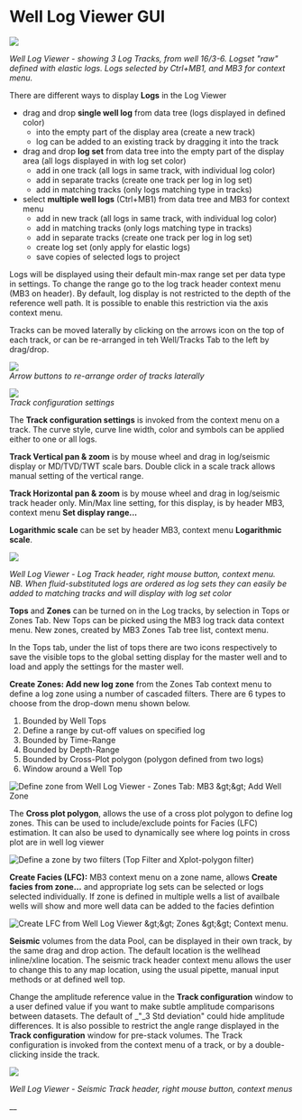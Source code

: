 # Well Log Viewer GUI

![](../../.gitbook/assets/capture.PNG)

_Well Log Viewer - showing 3 Log Tracks, from well 16/3-6. Logset "raw" defined with elastic logs. Logs selected by Ctrl+MB1, and MB3 for context menu._

There are different ways to display **Logs** in the Log Viewer

* drag and drop **single well log** from data tree \(logs displayed in defined color\)
  * into the empty part of the display area \(create a new track\)
  * log can be added to an existing track by dragging it into the track
* drag and drop **log set** from data tree into the empty part of the display area \(all logs displayed in with log set color\)
  * add in one track \(all logs in same track, with individual log color\)
  * add in separate tracks \(create one track per log in log set\)
  * add in matching tracks \(only logs matching type in tracks\)
* select **multiple well logs** \(Ctrl+MB1\) from data tree and MB3 for context menu
  * add in new track \(all logs in same track, with individual log color\)
  * add in matching tracks \(only logs matching type in tracks\)
  * add in separate tracks \(create one track per log in log set\)
  * create log set \(only apply for elastic logs\)
  * save copies of selected logs to project

Logs will be displayed using their default min-max range set per data type in settings. To change the range go to the log track header context menu \(MB3 on header\). By default, log display is not restricted to the depth of the reference well path. It is possible to enable this restriction via the axis context menu.

Tracks can be moved laterally by clicking on the arrows icon on the top of each track, or can be re-arranged in teh Well/Tracks Tab to the left by drag/drop. 

![](../../.gitbook/assets/016_well_log_viewer.png)  
_Arrow buttons to re-arrange order of tracks laterally_

![](../../.gitbook/assets/017_well_log_viewer.png)  
_Track configuration settings_

The **Track configuration settings** is invoked from the context menu on a track. The curve style, curve line width, color and symbols can be applied either to one or all logs.

**Track Vertical pan & zoom** is by mouse wheel and drag in log/seismic display or MD/TVD/TWT scale bars. Double click in a scale track allows manual setting of the vertical range.

**Track Horizontal pan & zoom** is by mouse wheel and drag in log/seismic track header only. Min/Max line setting, for this display, is by header MB3, context menu **Set display range...**

**Logarithmic scale** can be set by header MB3, context menu **Logarithmic scale**.

![](../../.gitbook/assets/018_well_log_viewer.png)

_Well Log Viewer - Log Track header, right mouse button, context menu.   
NB. When fluid-substituted logs are ordered as log sets they can easily be added to matching tracks and will display with log set color_

  
**Tops** and **Zones** can be turned on in the Log tracks, by selection in Tops or Zones Tab. New Tops can be picked using the MB3 log track data context menu. New zones, created by MB3 Zones Tab tree list, context menu.

In the Tops tab, under the list of tops there are two icons respectively to save the visible tops to the global setting display for the master well and to load and apply the settings for the master well.

**Create Zones: Add new log zone** from the Zones Tab context menu to define a log zone using a number of cascaded filters. There are 6 types to choose from the drop-down menu shown below.

1. Bounded by Well Tops
2. Define a range by cut-off values on specified log
3. Bounded by Time-Range
4. Bounded by Depth-Range
5. Bounded by Cross-Plot polygon \(polygon defined from two logs\)
6. Window around a Well Top

![Define zone from Well Log Viewer - Zones Tab: MB3 &amp;gt;&amp;gt; Add Well Zone](../../.gitbook/assets/image%20%2813%29.png)

The **Cross plot polygon**, allows the use of a cross plot polygon to define log zones. This can be used to include/exclude points for Facies \(LFC\) estimation. It can also be used to dynamically see where log points in cross plot are in well log viewer

![Define a zone by two filters \(Top Filter and Xplot-polygon filter\)](../../.gitbook/assets/image%20%2857%29.png)

**Create Facies \(LFC\):** MB3 context menu on a zone name, allows **Create facies from zone...** and appropriate log sets can be selected or logs selected individually. If zone is defined in multiple wells a list of availbale wells will show and more well data can be added to the facies defintion

![Create LFC from Well Log Viewer &amp;gt;&amp;gt; Zones &amp;gt;&amp;gt; Context menu. ](../../.gitbook/assets/image%20%2845%29.png)

**Seismic** volumes from the data Pool, can be displayed in their own track, by the same drag and drop action. The default location is the wellhead inline/xline location. The seismic track header context menu allows the user to change this to any map location, using the usual pipette, manual input methods or at defined well top.

Change the amplitude reference value in the **Track configuration** window to a user defined value if you want to make subtle amplitude comparisons between datasets. The default of _"_3 Std deviation" could hide amplitude differences. It is also possible to restrict the angle range displayed in the **Track configuration** window for pre-stack volumes. The Track configuration is invoked from the context menu of a track, or by a double-clicking inside the track.

![](../../.gitbook/assets/022_well_log_viewer.png)

_Well Log Viewer - Seismic Track header, right mouse button, context menus_

\_\_




